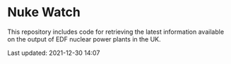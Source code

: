 # Nuke Watch

This repository includes code for retrieving the latest information available on the output of EDF nuclear power plants in the UK.

Last updated: 2021-12-30 14:07